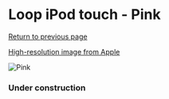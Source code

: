 # Loop iPod touch - Pink

[Return to previous page](/ipod_touch)

[High-resolution image from Apple](https://store.storeimages.cdn-apple.com/8756/as-images.apple.com/is/MD972?wid=4500&hei=4500&fmt=png)

<div style="width: 384px"><img src="/everyphone/MD972.png" alt="Pink"></div>

### Under construction

